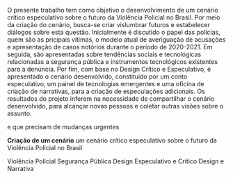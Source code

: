 O presente trabalho tem como objetivo o desenvolvimento de um cenário crítico especulativo sobre o futuro da Violência Policial no Brasil. Por meio da criação do cenário, busca-se criar vislumbrar futuros e estabelecer diálogos sobre esta questão. Inicialmente é discutido o papel das polícias, quem são as pricipais vítimas, o modelo atual de averiguação de acusações e apresentação de casos notórios durante o período de 2020-2021. Em seguida, são apresentadas sobre tendências sociais e tecnológicas relacionadas a segurança pública e instrumentos tecnológicos existentes para a denúncia. Por fim, com base no Design Crítico e Especulativo, é apresentado o cenário desenvolvido, constituído por um conto especulativo, um painel de tecnologias emergentes e uma oficina de criação de narrativas, para a criação de especulações adicionais. Os resultados do projeto inferem na necessidade de compartilhar o cenário desenvolvido, para alcançar novas pessoas e coletar outras visões sobre o assunto.

 e que precisam de mudanças urgentes

**Criação de um cenário** um cenário crítico especulativo sobre o futuro da Violência Policial no Brasil

Violência Policial
Segurança Pública
Design Especulativo e Crítico
Design e Narrativa
